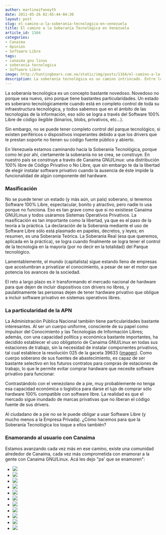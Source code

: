 ```yaml
---
author: martinezfaneyth
date: 2011-05-26 02:45:44-04:30
layout: post
slug: el-camino-a-la-soberania-tecnologica-en-venezuela
title: El camino a la Soberanía Tecnológica en Venezuela
article_id: 1164
categories:
- Canaima
- Opinión
- Software Libre
tags:
- canaima gnu linux
- soberania tecnologica
- Software Libre
image: http://huntingbears.com.ve/static/img/posts/1164/el-camino-a-la-soberania-tecnologica-en-venezuela__2.jpg
description: La soberanía tecnológica es un camino intrincado. Entre los que extremistas y conservadores, ¿Qué camino debe seguirse?
---
```


La soberanía tecnológica es un concepto bastante novedoso. Novedoso no porque sea nuevo, sino porque tiene bastantes particularidades. Un estado es soberano tecnológicamente cuando está en completo control de toda su infraestructura tecnológica, y todos sabemos que en el ámbito de las tecnologías de la información, eso sólo se logra a través del Software 100% Libre de código ilegible (binarios, blobs, privativos, etc...).

Sin embargo, no se puede tener completo control del parque tecnológico, si existen periféricos o dispositivos inoperantes debido a que los drivers que le prestan soporte no tienen su código fuente público y abierto.

En Venezuela estamos caminando hacia la Soberanía Tecnológica, porque como leí por ahí, ciertamente la soberanía no se crea, se construye. En nuestro país se construye a través de Canaima GNU/Linux: una distribución 100% libre de Código Privativo o No Libre, que sin embargo te da la libertad de elegir instalar software privativo cuando la ausencia de éste impide la funcionalidad de algún componente del hardware.

### Masificación

No se puede tener un estado (y más aún, un país) soberano, si tenemos Software 100% Libre, espectacular, bonito y atractivo, pero nadie lo usa porque no funciona. Eso es tan grave como que si no existiese Canaima GNU/Linux y todos usáramos Sistemas Operativos Privativos. La masificación es tan importante como la libertad, ya que es el paso de la teoría a la práctica. La declaración de la Soberanía mediante el uso de Software Libre sólo está plasmado en papeles, decretos, y leyes; en resumen, es una Soberanía Teórica. La Soberanía Real (esa que queremos, aplicada en la práctica), se logra cuando finalmente se logra tener el control de la tecnología en la mayoría (por no decir en la totalidad) del Parque tecnológico.

Lamentablemente, el mundo (capitalista) sigue estando lleno de empresas que acostumbran a privatizar el conocimiento, a pesar de ser el motor que potencia los avances de la sociedad.

El reto a largo plazo es ir transformando el mercado nacional de hardware para que dejen de incluir dispositivos con drivers no libres, y paulatinamente las personas dejen de tener hardware privativo que obligue a incluir software privativo en sistemas operativos libres.

### La particularidad de la APN

La Administración Pública Nacional también tiene particularidades bastante interesantes. Al ser un cuerpo uniforme, consciente de su papel como impulsor del Conocimiento y las Tecnologías de Información Libres; además, con una capacidad política y económica bastante importantes, ha decidido establecer el uso obligatorio de Canaima GNU/Linux en todas sus estaciones de trabajo, sin la necesidad de instalar componentes privativos, tal cual establece la resolución 025 de la gaceta 39633 ([imagen](http://huntingbears.com.ve/static/img/posts/1164/el-camino-a-la-soberania-tecnologica-en-venezuela__1.jpg)). Como cuerpo soberano de sus fuentes de abastecimiento, es capaz de ser bastante selectivo en los futuros contratos para compras de estaciones de trabajo, lo que le permite evitar comprar hardware que necesite software privativo para funcionar.

Contrastándolo con el venezolano de a pie, muy probablemente no tenga esa capacidad económica o logística para darse el lujo de comprar sólo hardware 100% compatible con software libre. La realidad es que el mercado sigue inundado de marcas privativas que no liberan el código fuente de sus drivers.

Al ciudadano de a pie no se le puede obligar a usar Software Libre (y mucho menos a la Empresa Privada). ¿Cómo hacemos para que la Soberanía Tecnológica los toque a ellos también?

### Enamorando al usuario con Canaima

Estamos avanzando cada vez más en ese camino, existe una comunidad alrededor de Canaima, cada vez más comprometida con enamorar a la gente con Canaima GNU/Linux. Acá les dejo "pa' que se enamoren":

<div class="picasa">
    <ul class="picasa-album">
        <li class="picasa-image">
            <a class="picasa-image-large" href="http://huntingbears.com.ve/static/img/posts/1164/el-camino-a-la-soberania-tecnologica-en-venezuela__3.jpg">
                <img class="picasa-image-thumb" src="http://huntingbears.com.ve/static/img/posts/1164/el-camino-a-la-soberania-tecnologica-en-venezuela__4.jpg" />
            </a>
        </li>
        <li class="picasa-image">
            <a class="picasa-image-large" href="http://huntingbears.com.ve/static/img/posts/1164/el-camino-a-la-soberania-tecnologica-en-venezuela__5.jpg">
                <img class="picasa-image-thumb" src="http://huntingbears.com.ve/static/img/posts/1164/el-camino-a-la-soberania-tecnologica-en-venezuela__6.jpg" />
            </a>
        </li>
        <li class="picasa-image">
            <a class="picasa-image-large" href="http://huntingbears.com.ve/static/img/posts/1164/el-camino-a-la-soberania-tecnologica-en-venezuela__7.jpg">
                <img class="picasa-image-thumb" src="http://huntingbears.com.ve/static/img/posts/1164/el-camino-a-la-soberania-tecnologica-en-venezuela__8.jpg" />
            </a>
        </li>
        <li class="picasa-image">
            <a class="picasa-image-large" href="http://huntingbears.com.ve/static/img/posts/1164/el-camino-a-la-soberania-tecnologica-en-venezuela__9.jpg">
                <img class="picasa-image-thumb" src="http://huntingbears.com.ve/static/img/posts/1164/el-camino-a-la-soberania-tecnologica-en-venezuela__10.jpg" />
            </a>
        </li>
        <li class="picasa-image">
            <a class="picasa-image-large" href="http://huntingbears.com.ve/static/img/posts/1164/el-camino-a-la-soberania-tecnologica-en-venezuela__11.jpg">
                <img class="picasa-image-thumb" src="http://huntingbears.com.ve/static/img/posts/1164/el-camino-a-la-soberania-tecnologica-en-venezuela__12.jpg" />
            </a>
        </li>
        <li class="picasa-image">
            <a class="picasa-image-large" href="http://huntingbears.com.ve/static/img/posts/1164/el-camino-a-la-soberania-tecnologica-en-venezuela__13.jpg">
                <img class="picasa-image-thumb" src="http://huntingbears.com.ve/static/img/posts/1164/el-camino-a-la-soberania-tecnologica-en-venezuela__14.jpg" />
            </a>
        </li>
        <li class="picasa-image">
            <a class="picasa-image-large" href="http://huntingbears.com.ve/static/img/posts/1164/el-camino-a-la-soberania-tecnologica-en-venezuela__15.jpg">
                <img class="picasa-image-thumb" src="http://huntingbears.com.ve/static/img/posts/1164/el-camino-a-la-soberania-tecnologica-en-venezuela__16.jpg" />
            </a>
        </li>
        <li class="picasa-image">
            <a class="picasa-image-large" href="http://huntingbears.com.ve/static/img/posts/1164/el-camino-a-la-soberania-tecnologica-en-venezuela__17.jpg">
                <img class="picasa-image-thumb" src="http://huntingbears.com.ve/static/img/posts/1164/el-camino-a-la-soberania-tecnologica-en-venezuela__18.jpg" />
            </a>
        </li>
        <li class="picasa-image">
            <a class="picasa-image-large" href="http://huntingbears.com.ve/static/img/posts/1164/el-camino-a-la-soberania-tecnologica-en-venezuela__19.jpg">
                <img class="picasa-image-thumb" src="http://huntingbears.com.ve/static/img/posts/1164/el-camino-a-la-soberania-tecnologica-en-venezuela__20.jpg" />
            </a>
        </li>
        <li class="picasa-image">
            <a class="picasa-image-large" href="http://huntingbears.com.ve/static/img/posts/1164/el-camino-a-la-soberania-tecnologica-en-venezuela__21.jpg">
                <img class="picasa-image-thumb" src="http://huntingbears.com.ve/static/img/posts/1164/el-camino-a-la-soberania-tecnologica-en-venezuela__22.jpg" />
            </a>
        </li>
        <li class="picasa-image">
            <a class="picasa-image-large" href="http://huntingbears.com.ve/static/img/posts/1164/el-camino-a-la-soberania-tecnologica-en-venezuela__23.jpg">
                <img class="picasa-image-thumb" src="http://huntingbears.com.ve/static/img/posts/1164/el-camino-a-la-soberania-tecnologica-en-venezuela__24.jpg" />
            </a>
        </li>
    </ul>
</div>
